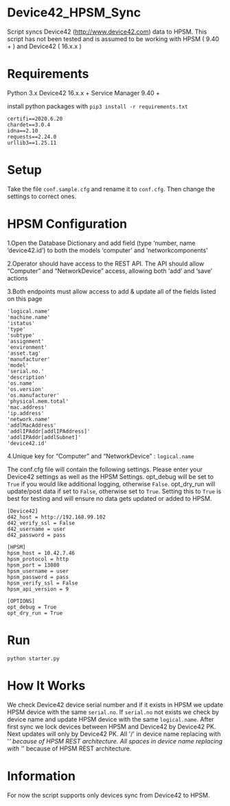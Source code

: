 # Device42_HPSM_Sync
Script syncs Device42 (http://www.device42.com) data to HPSM.
This script has not been tested and is assumed to be working with HPSM ( 9.40 + ) and Device42 ( 16.x.x )

# Requirements
Python 3.x 
Device42 16.x.x +
Service Manager 9.40 +

install python packages with `pip3 install -r requirements.txt`
```
certifi==2020.6.20
chardet==3.0.4
idna==2.10
requests==2.24.0
urllib3==1.25.11
```

# Setup
Take the file `conf.sample.cfg` and rename it to `conf.cfg`. Then change the settings to correct ones.

# HPSM Configuration
1.Open the Database Dictionary and add field (type ‘number, name ‘device42.id’) to both the models ‘computer’ and ‘networkcomponents'


2.Operator should have access to the REST API. The API should allow “Computer” and “NetworkDevice” access, allowing both ‘add’ and ‘save’ actions


3.Both endpoints must allow access to add & update all of the fields listed on this page
```
'logical.name'
'machine.name'
'istatus'
'type'
'subtype'
'assignment'
'environment'
'asset.tag'
'manufacturer'
'model'
'serial.no.'
'description'
'os.name'
'os.version'
'os.manufacturer'
'physical.mem.total'
'mac.address'
'ip.address'
'network.name'
'addlMacAddress'
'addlIPAddr[addlIPAddress]'
'addlIPAddr[addlSubnet]'
'device42.id'
```

4.Unique key for “Computer” and “NetworkDevice” : `logical.name`

The conf.cfg file will contain the following settings. Please enter your Device42 settings as well as the HPSM Settings. 
opt_debug will be set to `True` if you would like additional logging, otherwise `False`. opt_dry_run will update/post 
data if set to `False`, otherwise set to `True`. Setting this to `True` is best for testing 
and will ensure no data gets updated or added to HPSM.
```buildoutcfg
[Device42]
d42_host = http://192.168.99.102
d42_verify_ssl = False
d42_username = user
d42_password = pass

[HPSM]
hpsm_host = 10.42.7.46
hpsm_protocol = http
hpsm_port = 13080
hpsm_username = user
hpsm_password = pass
hpsm_verify_ssl = False
hpsm_api_version = 9

[OPTIONS]
opt_debug = True
opt_dry_run = True
```


# Run
```
python starter.py
```

# How It Works
We check Device42 device serial number and if it exists in HPSM we update HPSM device with the same `serial.no`.
If `serial.no` not exists we check by device name and update HPSM device with the same `logical.name`.
After first sync we lock devices between HPSM and Device42 by Device42 PK. Next updates will only by Device42 PK.
All '/' in device name replacing with '_' because of HPSM REST architecture.
All spaces in device name replacing with '_' because of HPSM REST architecture.

# Information
For now the script supports only devices sync from Device42 to HPSM.
